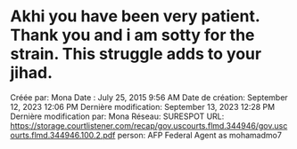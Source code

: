 # Akhi you have been very patient. Thank you and i am sotty for the strain. This struggle adds to your jihad.

Créée par: Mona
Date : July 25, 2015 9:56 AM
Date de création: September 12, 2023 12:06 PM
Dernière modification: September 13, 2023 12:28 PM
Dernière modification par: Mona
Réseau: SURESPOT
URL: https://storage.courtlistener.com/recap/gov.uscourts.flmd.344946/gov.uscourts.flmd.344946.100.2.pdf
person: AFP Federal Agent as mohamadmo7